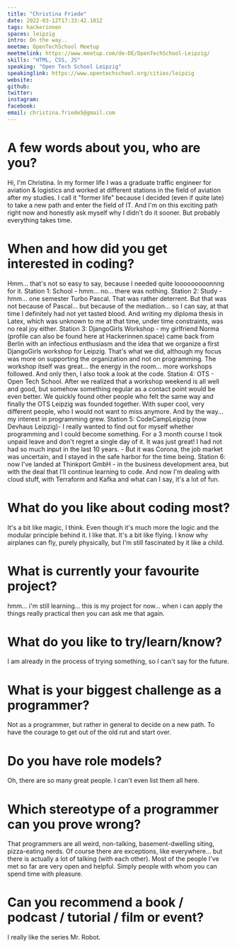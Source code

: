 ```yaml
---
title: "Christina Friede"
date: 2022-03-12T17:33:42.101Z
tags: hackerinnen
spaces: leipzig
intro: On the way..
meetme: OpenTechSchool Meetup
meetmelink: https://www.meetup.com/de-DE/OpenTechSchool-Leipzig/
skills: "HTML, CSS, JS"
speaking: "Open Tech School Leipzig"
speakinglink: https://www.opentechschool.org/cities/leipzig
website: 
github: 
twitter: 
instagram: 
facebook: 
email: christina.friede5@gmail.com
---
```


# A few words about you, who are you?
Hi, I'm Christina. In my former life I was a graduate traffic engineer for aviation & logistics and worked at different stations in the field of aviation after my studies. I call it "former life" because I decided (even if quite late) to take a new path and enter the field of IT. And I'm on this exciting path right now and honestly ask myself why I didn't do it sooner. But probably everything takes time.

# When and how did you get interested in coding?
Hmm... that's not so easy to say, because I needed quite looooooooonnng for it.
Station 1: School - hmm... no... there was nothing. 
Station 2: Study - hmm... one semester Turbo Pascal. That was rather deterrent. But that was not because of Pascal... but because of the mediation... so I can say, at that time I definitely had not yet tasted blood. And writing my diploma thesis in Latex, which was unknown to me at that time, under time constraints, was no real joy either. 
Station 3: DjangoGirls Workshop - my girlfriend Norma (profile can also be found here at Hackerinnen.space) came back from Berlin with an infectious enthusiasm and the idea that we organize a first DjangoGirls workshop for Leipzig. That's what we did, although my focus was more on supporting the organization and not on programming. The workshop itself was great... the energy in the room... more workshops followed. And only then, I also took a look at the code.
Station 4: OTS - Open Tech School. After we realized that a workshop weekend is all well and good, but somehow something regular as a contact point would be even better. We quickly found other people who felt the same way and finally the OTS Leipzig was founded together. With super cool, very different people, who I would not want to miss anymore. And by the way... my interest in programming grew.
Station 5: CodeCampLeipzig (now Devhaus Leipzig)- I really wanted to find out for myself whether programming and I could become something. For a 3 month course I took unpaid leave and don't regret a single day of it. It was just great! I had not had so much input in the last 10 years. - But it was Corona, the job market was uncertain, and I stayed in the safe harbor for the time being.
Station 6: now I've landed at Thinkport GmbH - in the business development area, but with the deal that I'll continue learning to code. And now I'm dealing with cloud stuff, with Terraform and Kafka and what can I say, it's a lot of fun. 

# What do you like about coding most?
It's a bit like magic, I think. Even though it's much more the logic and the modular principle behind it. I like that. It's a bit like flying. I know why airplanes can fly, purely physically, but I'm still fascinated by it like a child.

# What is currently your favourite project?
hmm... i'm still learning... this is my project for now... when i can apply the things really practical then you can ask me that again.

# What do you like to try/learn/know?
I am already in the process of trying something, so I can't say for the future.

# What is your biggest challenge as a programmer?
Not as a programmer, but rather in general to decide on a new path. To have the courage to get out of the old rut and start over.

# Do you have role models?
Oh, there are so many great people. I can't even list them all here.

# Which stereotype of a programmer can you prove wrong?
That programmers are all weird, non-talking, basement-dwelling siting, pizza-eating nerds. Of course there are exceptions, like everywhere... but there is actually a lot of talking (with each other). Most of the people I've met so far are very open and helpful. Simply people with whom you can spend time with pleasure.

# Can you recommend a book / podcast / tutorial / film or event?
I really like the series Mr. Robot.
